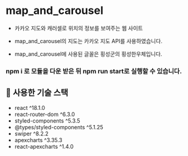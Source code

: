 # map_and_carousel
* 카카오 지도와 캐러셀로 위치의 정보를 보여주는 웹 사이트

* map_and_carousel의 지도는 카카오 지도 API를 사용하였습니다.
* map_and_carousel에 사용된 글꼴은 횡성군의 횡성한우체입니다.

### npm i 로 모듈을 다운 받은 뒤 npm run start로 실행할 수 있습니다.

## 🥥 사용한 기술 스택
* react ^18.1.0
* react-router-dom ^6.3.0
* styled-components ^5.3.5
* @types/styled-components ^5.1.25
* swiper ^8.2.2
* apexcharts ^3.35.3
* react-apexcharts ^1.4.0
